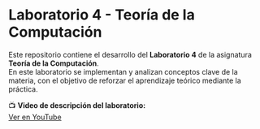 # Laboratorio 4 - Teoría de la Computación

Este repositorio contiene el desarrollo del **Laboratorio 4** de la asignatura **Teoría de la Computación**.  
En este laboratorio se implementan y analizan conceptos clave de la materia, con el objetivo de reforzar el aprendizaje teórico mediante la práctica.

📺 **Video de descripción del laboratorio:**  
[Ver en YouTube](https://youtu.be/UwJiDx9w-7M)